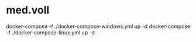# med.voll
docker-compose -f ./docker-compose-windows.yml up -d
docker-compose -f ./docker-compose-linux.yml up -d